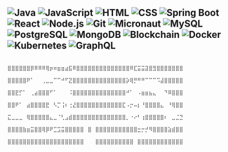 

![Java](https://img.shields.io/badge/Java-ED8B00?style=for-the-badge&logo=java&logoColor=white)
![JavaScript](https://img.shields.io/badge/JavaScript-F7DF1E?style=for-the-badge&logo=javascript&logoColor=black)
![HTML](https://img.shields.io/badge/HTML-E34F26?style=for-the-badge&logo=html5&logoColor=white)
![CSS](https://img.shields.io/badge/CSS-1572B6?style=for-the-badge&logo=css3&logoColor=white)
![Spring Boot](https://img.shields.io/badge/Spring%20Boot-6DB33F?style=for-the-badge&logo=springboot&logoColor=white)
![React](https://img.shields.io/badge/React-61DAFB?style=for-the-badge&logo=react&logoColor=black)
![Node.js](https://img.shields.io/badge/Node.js-339933?style=for-the-badge&logo=node.js&logoColor=white)
![Git](https://img.shields.io/badge/Git-F05032?style=for-the-badge&logo=git&logoColor=white)
![Micronaut](https://img.shields.io/badge/Micronaut-0061F2?style=for-the-badge&logo=micronaut&logoColor=white)
![MySQL](https://img.shields.io/badge/MySQL-4479A1?style=for-the-badge&logo=mysql&logoColor=white)
![PostgreSQL](https://img.shields.io/badge/PostgreSQL-336791?style=for-the-badge&logo=postgresql&logoColor=white)
![MongoDB](https://img.shields.io/badge/MongoDB-47A248?style=for-the-badge&logo=mongodb&logoColor=white)
![Blockchain](https://img.shields.io/badge/Blockchain-3333CC?style=for-the-badge&logo=ethereum&logoColor=white)
![Docker](https://img.shields.io/badge/Docker-2496ED?style=for-the-badge&logo=docker&logoColor=white)
![Kubernetes](https://img.shields.io/badge/Kubernetes-326CE5?style=for-the-badge&logo=kubernetes&logoColor=white)
![GraphQL](https://img.shields.io/badge/GraphQL-E10098?style=for-the-badge&logo=graphql&logoColor=white)
---
                                    ⣿⣿⣿⣿⣿⣿⡿⠿⠿⠿⢿⡶⠶⣶⣶⣴⣯⠿⣿⣿⣿⣿⣿⣿⣿⣿⣿⣿⣿⣿⣿⣿⠿⣏⣭⣭⣽⣿⣻⣿⣿⣿⣿⣿⣿⣿
                                    ⣿⣿⣿⣿⣿⠟⠁⠀⠀⢀⣀⣀⠉⠉⠚⠋⣝⣿⣿⣿⣿⣿⣿⣿⣿⣿⣿⣿⣿⣿⣿⡵⢿⡛⠛⠛⠉⠉⠉⠩⣼⣿⣿⣿⣿⣿
                                    ⣿⣿⣟⡋⠁⠀⢀⣴⣿⣿⣿⠋⠁⠀⠀⠀⠨⣿⣿⣿⣿⣿⣿⣿⣿⣿⣿⣿⣿⣿⣿⠚⠁⠀⠠⣶⣶⣦⣄⠀⠀⠙⠿⣿⣿⣿
                                    ⣿⣿⠟⠁⠀⣴⣿⣿⣿⣿⣟⠀⠣⡉⢨⠆⢐⣜⣿⣿⣿⣿⣿⣿⣿⣿⣿⣿⣿⣿⣏⠠⡒⠤⡆⠘⣿⣿⣿⣿⣄⠀⠘⢿⣿⣿
                                    ⣍⣀⣀⣀⠀⢿⣿⣿⣿⣿⣿⣄⣀⠈⢃⣠⣾⣿⣿⣿⣿⣿⣿⣿⣿⣿⣿⣿⣿⣿⣿⡀⠐⠔⠃⢰⣿⣿⣿⣿⣿⠆⠀⣀⣈⣙
                                    ⣿⣿⣿⣿⣷⣶⣭⣿⣿⢿⡿⠟⣉⣩⣭⣿⣿⣿⣿⣿⠀⣿⠀⣿⣿⣿⣿⣿⣿⣿⣿⣿⣿⣿⣒⡒⡚⠻⣿⣿⣿⣿⣵⣾⣿⣿
                                    ⣿⣿⣿⣿⣿⣿⣿⣿⣿⣿⣿⣿⣿⣿⣿⣿⣿⣿⣿⣿⠀⠀⠀⣿⣿⣿⣿⣿⣿⣿⣿⣿⣿⠀⣿⣿⣿⣿⣿⣿⣿⣿⣿⣿⣿⣿
⠀⠀⠀⠀⠀⠀⠀⠀⠀⠀⠀⠀
<!--
**SviatoslavBeiar/SviatoslavBeiar** is a ✨ _special_ ✨ repository because its `README.md` (this file) appears on your GitHub profile.

Here are some ideas to get you started:

- 🔭 I’m currently working on ...
- 🌱 I’m currently learning ...
- 👯 I’m looking to collaborate on ...
- 🤔 I’m looking for help with ...
- 💬 Ask me about ...
- 📫 How to reach me: ...
- 😄 Pronouns: ...
- ⚡ Fun fact: ...
-->

